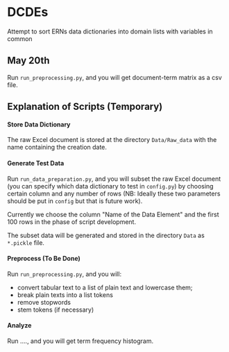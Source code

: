 # DCDEs
Attempt to sort ERNs data dictionaries into domain lists with variables in common

## May 20th
Run `run_preprocessing.py`, and you will get document-term matrix as a csv file.


## Explanation of Scripts (Temporary)
#### Store Data Dictionary 
The raw Excel document is stored at the directory `Data/Raw_data` 
with the name containing the creation date.

#### Generate Test Data
Run `run_data_preparation.py`, and you will subset the raw Excel document 
(you can specify which data dictionary to test in `config.py`) 
by choosing certain column and any number of rows 
(NB: Ideally these two parameters should be put in `config` but that is future work).

Currently we choose the column "Name of the Data Element" and the first 100 rows 
in the phase of script development.

The subset data will be generated and stored in the directory `Data` as `*.pickle` file.

#### Preprocess (To Be Done)
Run `run_preprocessing.py`, and you will:

- convert tabular text to a list of plain text and lowercase them;
- break plain texts into a list tokens
- remove stopwords
- stem tokens (if necessary)

#### Analyze
Run ...., and you will get term frequency histogram.  

 

